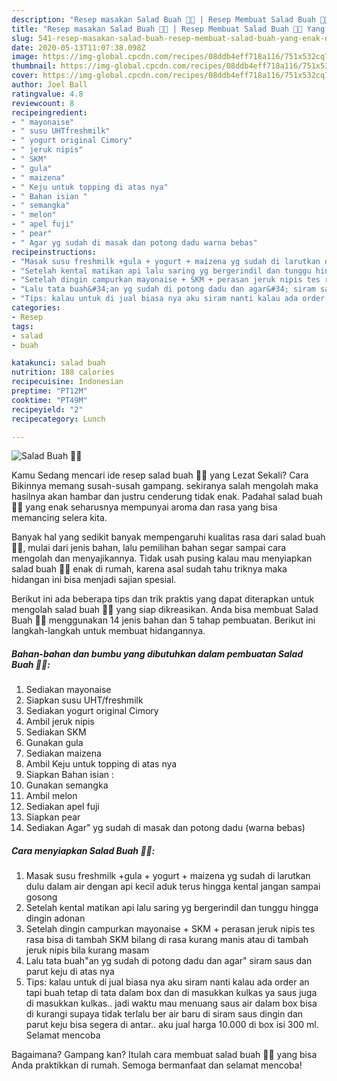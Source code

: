 ```yaml
---
description: "Resep masakan Salad Buah 🍉🍓 | Resep Membuat Salad Buah 🍉🍓 Yang Enak Dan Mudah"
title: "Resep masakan Salad Buah 🍉🍓 | Resep Membuat Salad Buah 🍉🍓 Yang Enak Dan Mudah"
slug: 541-resep-masakan-salad-buah-resep-membuat-salad-buah-yang-enak-dan-mudah
date: 2020-05-13T11:07:38.098Z
image: https://img-global.cpcdn.com/recipes/08ddb4eff718a116/751x532cq70/salad-buah-🍉🍓-foto-resep-utama.jpg
thumbnail: https://img-global.cpcdn.com/recipes/08ddb4eff718a116/751x532cq70/salad-buah-🍉🍓-foto-resep-utama.jpg
cover: https://img-global.cpcdn.com/recipes/08ddb4eff718a116/751x532cq70/salad-buah-🍉🍓-foto-resep-utama.jpg
author: Joel Ball
ratingvalue: 4.8
reviewcount: 8
recipeingredient:
- " mayonaise"
- " susu UHTfreshmilk"
- " yogurt original Cimory"
- " jeruk nipis"
- " SKM"
- " gula"
- " maizena"
- " Keju untuk topping di atas nya"
- " Bahan isian "
- " semangka"
- " melon"
- " apel fuji"
- " pear"
- " Agar yg sudah di masak dan potong dadu warna bebas"
recipeinstructions:
- "Masak susu freshmilk +gula + yogurt + maizena yg sudah di larutkan dulu dalam air dengan api kecil aduk terus hingga kental jangan sampai gosong"
- "Setelah kental matikan api lalu saring yg bergerindil dan tunggu hingga dingin adonan"
- "Setelah dingin campurkan mayonaise + SKM + perasan jeruk nipis tes rasa bisa di tambah SKM bilang di rasa kurang manis atau di tambah jeruk nipis bila kurang masam"
- "Lalu tata buah&#34;an yg sudah di potong dadu dan agar&#34; siram saus dan parut keju di atas nya"
- "Tips: kalau untuk di jual biasa nya aku siram nanti kalau ada order an tapi buah tetap di tata dalam box dan di masukkan kulkas ya saus juga di masukkan kulkas.. jadi waktu mau menuang saus air dalam box bisa di kurangi supaya tidak terlalu ber air baru di siram saus dingin dan parut keju bisa segera di antar.. aku jual harga 10.000 di box isi 300 ml. Selamat mencoba"
categories:
- Resep
tags:
- salad
- buah

katakunci: salad buah 
nutrition: 188 calories
recipecuisine: Indonesian
preptime: "PT12M"
cooktime: "PT49M"
recipeyield: "2"
recipecategory: Lunch

---
```



![Salad Buah 🍉🍓](https://img-global.cpcdn.com/recipes/08ddb4eff718a116/751x532cq70/salad-buah-🍉🍓-foto-resep-utama.jpg)

Kamu Sedang mencari ide resep salad buah 🍉🍓 yang Lezat Sekali? Cara Bikinnya memang susah-susah gampang. sekiranya salah mengolah maka hasilnya akan hambar dan justru cenderung tidak enak. Padahal salad buah 🍉🍓 yang enak seharusnya mempunyai aroma dan rasa yang bisa memancing selera kita.



Banyak hal yang sedikit banyak mempengaruhi kualitas rasa dari salad buah 🍉🍓, mulai dari jenis bahan, lalu pemilihan bahan segar sampai cara mengolah dan menyajikannya. Tidak usah pusing kalau mau menyiapkan salad buah 🍉🍓 enak di rumah, karena asal sudah tahu triknya maka hidangan ini bisa menjadi sajian spesial.


Berikut ini ada beberapa tips dan trik praktis yang dapat diterapkan untuk mengolah salad buah 🍉🍓 yang siap dikreasikan. Anda bisa membuat Salad Buah 🍉🍓 menggunakan 14 jenis bahan dan 5 tahap pembuatan. Berikut ini langkah-langkah untuk membuat hidangannya.

<!--inarticleads1-->

##### Bahan-bahan dan bumbu yang dibutuhkan dalam pembuatan Salad Buah 🍉🍓:

1. Sediakan  mayonaise
1. Siapkan  susu UHT/freshmilk
1. Sediakan  yogurt original Cimory
1. Ambil  jeruk nipis
1. Sediakan  SKM
1. Gunakan  gula
1. Sediakan  maizena
1. Ambil  Keju untuk topping di atas nya
1. Siapkan  Bahan isian :
1. Gunakan  semangka
1. Ambil  melon
1. Sediakan  apel fuji
1. Siapkan  pear
1. Sediakan  Agar&#34; yg sudah di masak dan potong dadu (warna bebas)




<!--inarticleads2-->

##### Cara menyiapkan Salad Buah 🍉🍓:

1. Masak susu freshmilk +gula + yogurt + maizena yg sudah di larutkan dulu dalam air dengan api kecil aduk terus hingga kental jangan sampai gosong
1. Setelah kental matikan api lalu saring yg bergerindil dan tunggu hingga dingin adonan
1. Setelah dingin campurkan mayonaise + SKM + perasan jeruk nipis tes rasa bisa di tambah SKM bilang di rasa kurang manis atau di tambah jeruk nipis bila kurang masam
1. Lalu tata buah&#34;an yg sudah di potong dadu dan agar&#34; siram saus dan parut keju di atas nya
1. Tips: kalau untuk di jual biasa nya aku siram nanti kalau ada order an tapi buah tetap di tata dalam box dan di masukkan kulkas ya saus juga di masukkan kulkas.. jadi waktu mau menuang saus air dalam box bisa di kurangi supaya tidak terlalu ber air baru di siram saus dingin dan parut keju bisa segera di antar.. aku jual harga 10.000 di box isi 300 ml. Selamat mencoba




Bagaimana? Gampang kan? Itulah cara membuat salad buah 🍉🍓 yang bisa Anda praktikkan di rumah. Semoga bermanfaat dan selamat mencoba!
